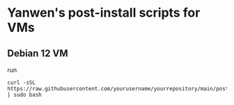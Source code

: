 # Yanwen's post-install scripts for VMs

## Debian 12 VM

run 
```
curl -sSL https://raw.githubusercontent.com/yourusername/yourrepository/main/post_install.sh | sudo bash
```



